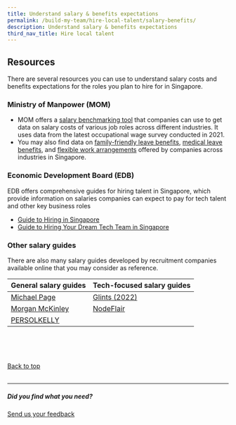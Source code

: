 ```yaml
---
title: Understand salary & benefits expectations
permalink: /build-my-team/hire-local-talent/salary-benefits/
description: Understand salary & benefits expectations
third_nav_title: Hire local talent
---
```

## Resources

There are several resources you can use to understand salary costs and benefits expectations for the roles you plan to hire for in Singapore.


### Ministry of Manpower (MOM)
* MOM offers a <a target="_blank" href="https://stats.mom.gov.sg/bt/Pages/salary-comparison-general-for-employer.aspx">salary benchmarking tool</a> that companies can use to get data on salary costs of various job roles across different industries. It uses data from the latest occupational wage survey conducted in 2021.
* You may also find data on <a target="_blank" href="https://stats.mom.gov.sg/bt/Pages/family-friendly-leave-benefits-general.aspx">family-friendly leave benefits</a>, <a target="_blank" href="https://stats.mom.gov.sg/bt/Pages/medical-leave-general.aspx">medical leave benefits</a>[](), and <a target="_blank" href="https://stats.mom.gov.sg/bt/Pages/flexible-work-arrangement-general.aspx">flexible work arrangements</a> offered by companies across industries in Singapore.

### Economic Development Board (EDB)
EDB offers comprehensive guides for hiring talent in Singapore, which provide information on salaries companies can expect to pay for tech talent and other key business roles
* <a target="_blank" href="https://www.edb.gov.sg/en/setting-up-in-singapore/business-guides/guide-to-hiring-in-singapore.html">Guide to Hiring in Singapore</a>
* <a target="_blank" href="https://www.edb.gov.sg/en/setting-up-in-singapore/business-guides/guide-to-hiring-your-dream-tech-team-in-singapore.html">Guide to Hiring Your Dream Tech Team in Singapore</a>

### Other salary guides
There are also many salary guides developed by recruitment companies available online that you may consider as reference. 


| General salary guides | Tech-focused salary guides |
| -------- | -------- |
| <a target="_blank" href="https://www.michaelpage.com.sg/salary-guide">Michael Page</a>     | <a target="_blank" href="https://employers.glints.sg/ebooks/singapore-salary-guide-2022/">Glints (2022)</a>     |
| <a target="_blank" href="https://www.morganmckinley.com/sg/salary-guide">Morgan McKinley</a>     | <a target="_blank" href="https://nodeflair.com/salaries/report-2023">NodeFlair</a>   |
| <a target="_blank" href="https://www.persolkelly.com.sg/page/resources/salary-guides/">PERSOLKELLY</a>    |

<br>
<br>
<br>

[Back to top](#resources)<br><br>

<hr>

##### Did you find what you need?
[Send us your feedback](https://form.gov.sg/642693623cb98f001239be0d)